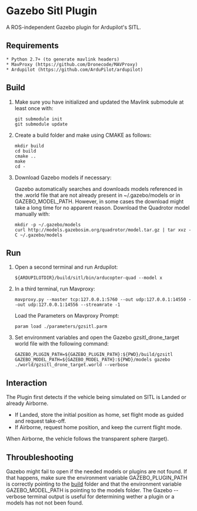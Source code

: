 # Gazebo Sitl Plugin #

A ROS-independent Gazebo plugin for Ardupilot's SITL.

## Requirements ##
    * Python 2.7+ (to generate mavlink headers)
    * MavProxy (https://github.com/Dronecode/MAVProxy)
    * Ardupilot (https://github.com/ArduPilot/ardupilot)

## Build ##

1. Make sure you have initialized and updated the Mavlink submodule at least
once with:

    ```
    git submodule init
    git submodule update
    ```
2. Create a build folder and make using CMAKE as follows:

    ```
    mkdir build
    cd build
    cmake ..
    make
    cd -
    ```

3. Download Gazebo models if necessary:

    Gazebo automatically searches and downloads models referenced in the .world
    file that are not already present in ~/.gazebo/models or in
    GAZEBO_MODEL_PATH. However, in some cases the download might take a long
    time for no apparent reason. Download the Quadrotor model manually with:

    ```
    mkdir -p ~/.gazebo/models
    curl http://models.gazebosim.org/quadrotor/model.tar.gz | tar xvz -C ~/.gazebo/models
    ```

## Run ##

1. Open a second terminal and run Ardupilot:

    ```
    ${ARDUPILOTDIR}/build/sitl/bin/arducopter-quad --model x
    ```

2. In a third terminal, run Mavproxy:

    ```
    mavproxy.py --master tcp:127.0.0.1:5760 --out udp:127.0.0.1:14550 --out udp:127.0.0.1:14556 --streamrate -1
    ```

    Load the Parameters on Mavproxy Prompt:

    ```
    param load ./parameters/gzsitl.parm
    ```

3. Set environment variables and open the Gazebo gzsitl_drone_target world file with the following command:

    ```
    GAZEBO_PLUGIN_PATH=${GAZEBO_PLUGIN_PATH}:${PWD}/build/gzsitl GAZEBO_MODEL_PATH=${GAZEBO_MODEL_PATH}:${PWD}/models gazebo ./world/gzsitl_drone_target.world --verbose
    ```

## Interaction ##

The Plugin first detects if the vehicle being simulated on SITL is Landed or
already Airborne.
 - If Landed, store the initial position as home, set flight mode as guided
   and request take-off.
 - If Airborne, request home position, and keep the current flight mode.

When Airborne, the vehicle follows the transparent sphere (target).

## Throubleshooting ##

Gazebo might fail to open if the needed models or plugins are not found. If
that happens, make sure the environment variable GAZEBO_PLUGIN_PATH is
correctly pointing to the [build](#build) folder and that the environment
variable GAZEBO_MODEL_PATH is pointing to the models folder. The Gazebo
--verbose terminal output is useful for determining wether a plugin or a models
has not not been found.

